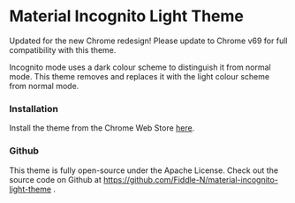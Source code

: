 # Material Incognito Light Theme

Updated for the new Chrome redesign! Please update to Chrome v69 for full compatibility with this theme.

Incognito mode uses a dark colour scheme to distinguish it from normal mode. This theme removes and replaces it with the light colour scheme from normal mode.

### Installation
Install the theme from the Chrome Web Store [here](https://chrome.google.com/webstore/detail/material-incognito-light/necpbhkfondbpbloppmkjpdkdimldobc).

### Github
This theme is fully open-source under the Apache License. Check out the source code on Github at https://github.com/Fiddle-N/material-incognito-light-theme .
